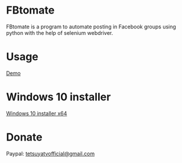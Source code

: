 # FBtomate
FBtomate is a program to automate posting in Facebook groups using python with the help of selenium webdriver.

# Usage
[Demo](https://youtu.be/XqlzBxSxi8Y)

# Windows 10 installer

[Windows 10 installer x64](https://drive.usercontent.google.com/download?id=1Drs-PeVrCRcXjjWILptt7BOQY83n7m1Q&export=download&authuser=0&confirm=t&uuid=f8fd47c9-e512-4e24-b93e-c16805b7871f&at=APZUnTV7N-RqAsyp8WyQfJfqnwVS:1717054843807)

# Donate

Paypal: tetsuyatvofficial@gmail.com